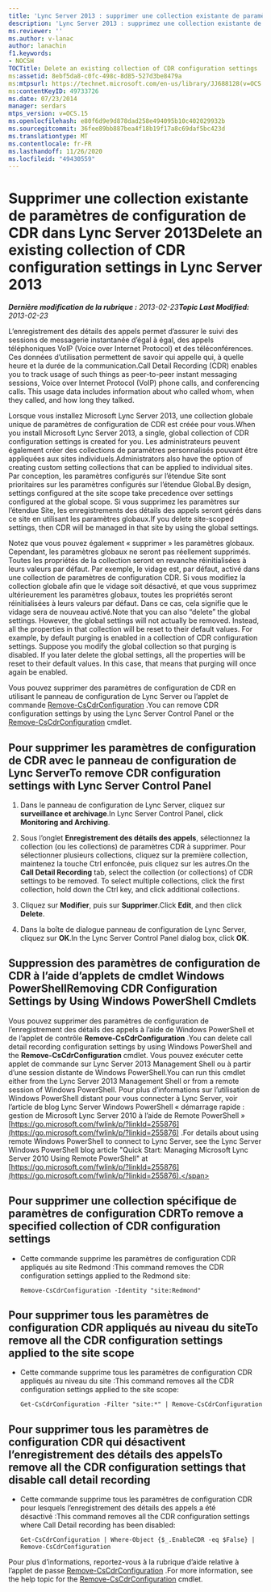 ```yaml
---
title: 'Lync Server 2013 : supprimer une collection existante de paramètres de configuration de CDR'
description: 'Lync Server 2013 : supprimez une collection existante de paramètres de configuration de CDR.'
ms.reviewer: ''
ms.author: v-lanac
author: lanachin
f1.keywords:
- NOCSH
TOCTitle: Delete an existing collection of CDR configuration settings
ms:assetid: 8ebf5da8-c0fc-498c-8d85-527d3be8479a
ms:mtpsurl: https://technet.microsoft.com/en-us/library/JJ688128(v=OCS.15)
ms:contentKeyID: 49733726
ms.date: 07/23/2014
manager: serdars
mtps_version: v=OCS.15
ms.openlocfilehash: e80f6d9e9d878dad258e494095b10c402029932b
ms.sourcegitcommit: 36fee89bb887bea4f18b19f17a8c69daf5bc423d
ms.translationtype: MT
ms.contentlocale: fr-FR
ms.lasthandoff: 11/26/2020
ms.locfileid: "49430559"
---
```

# <a name="delete-an-existing-collection-of-cdr-configuration-settings-in-lync-server-2013"></a><span data-ttu-id="59c2a-103">Supprimer une collection existante de paramètres de configuration de CDR dans Lync Server 2013</span><span class="sxs-lookup"><span data-stu-id="59c2a-103">Delete an existing collection of CDR configuration settings in Lync Server 2013</span></span>

<div data-xmlns="http://www.w3.org/1999/xhtml">

<div class="topic" data-xmlns="http://www.w3.org/1999/xhtml" data-msxsl="urn:schemas-microsoft-com:xslt" data-cs="https://msdn.microsoft.com/">

<div data-asp="https://msdn2.microsoft.com/asp">



</div>

<div id="mainSection">

<div id="mainBody"><span data-ttu-id="59c2a-104">

<span> </span></span><span class="sxs-lookup"><span data-stu-id="59c2a-104">

<span> </span></span></span>

<span data-ttu-id="59c2a-105">_**Dernière modification de la rubrique :** 2013-02-23_</span><span class="sxs-lookup"><span data-stu-id="59c2a-105">_**Topic Last Modified:** 2013-02-23_</span></span>

<span data-ttu-id="59c2a-p101">L’enregistrement des détails des appels permet d’assurer le suivi des sessions de messagerie instantanée d’égal à égal, des appels téléphoniques VoIP (Voice over Internet Protocol) et des téléconférences. Ces données d’utilisation permettent de savoir qui appelle qui, à quelle heure et la durée de la communication.</span><span class="sxs-lookup"><span data-stu-id="59c2a-p101">Call Detail Recording (CDR) enables you to track usage of such things as peer-to-peer instant messaging sessions, Voice over Internet Protocol (VoIP) phone calls, and conferencing calls. This usage data includes information about who called whom, when they called, and how long they talked.</span></span>

<span data-ttu-id="59c2a-108">Lorsque vous installez Microsoft Lync Server 2013, une collection globale unique de paramètres de configuration de CDR est créée pour vous.</span><span class="sxs-lookup"><span data-stu-id="59c2a-108">When you install Microsoft Lync Server 2013, a single, global collection of CDR configuration settings is created for you.</span></span> <span data-ttu-id="59c2a-109">Les administrateurs peuvent également créer des collections de paramètres personnalisés pouvant être appliquées aux sites individuels.</span><span class="sxs-lookup"><span data-stu-id="59c2a-109">Administrators also have the option of creating custom setting collections that can be applied to individual sites.</span></span> <span data-ttu-id="59c2a-110">Par conception, les paramètres configurés sur l’étendue Site sont prioritaires sur les paramètres configurés sur l’étendue Global.</span><span class="sxs-lookup"><span data-stu-id="59c2a-110">By design, settings configured at the site scope take precedence over settings configured at the global scope.</span></span> <span data-ttu-id="59c2a-111">Si vous supprimez les paramètres sur l’étendue Site, les enregistrements des détails des appels seront gérés dans ce site en utilisant les paramètres globaux.</span><span class="sxs-lookup"><span data-stu-id="59c2a-111">If you delete site-scoped settings, then CDR will be managed in that site by using the global settings.</span></span>

<span data-ttu-id="59c2a-p103">Notez que vous pouvez également « supprimer » les paramètres globaux. Cependant, les paramètres globaux ne seront pas réellement supprimés. Toutes les propriétés de la collection seront en revanche réinitialisées à leurs valeurs par défaut. Par exemple, le vidage est, par défaut, activé dans une collection de paramètres de configuration CDR. Si vous modifiez la collection globale afin que le vidage soit désactivé, et que vous supprimez ultérieurement les paramètres globaux, toutes les propriétés seront réinitialisées à leurs valeurs par défaut. Dans ce cas, cela signifie que le vidage sera de nouveau activé.</span><span class="sxs-lookup"><span data-stu-id="59c2a-p103">Note that you can also “delete” the global settings. However, the global settings will not actually be removed. Instead, all the properties in that collection will be reset to their default values. For example, by default purging is enabled in a collection of CDR configuration settings. Suppose you modify the global collection so that purging is disabled. If you later delete the global settings, all the properties will be reset to their default values. In this case, that means that purging will once again be enabled.</span></span>

<span data-ttu-id="59c2a-119">Vous pouvez supprimer des paramètres de configuration de CDR en utilisant le panneau de configuration de Lync Server ou l’applet de commande [Remove-CsCdrConfiguration](https://docs.microsoft.com/powershell/module/skype/Remove-CsCdrConfiguration) .</span><span class="sxs-lookup"><span data-stu-id="59c2a-119">You can remove CDR configuration settings by using the Lync Server Control Panel or the [Remove-CsCdrConfiguration](https://docs.microsoft.com/powershell/module/skype/Remove-CsCdrConfiguration) cmdlet.</span></span>

<div>

## <a name="to-remove-cdr-configuration-settings-with-lync-server-control-panel"></a><span data-ttu-id="59c2a-120">Pour supprimer les paramètres de configuration de CDR avec le panneau de configuration de Lync Server</span><span class="sxs-lookup"><span data-stu-id="59c2a-120">To remove CDR configuration settings with Lync Server Control Panel</span></span>

1.  <span data-ttu-id="59c2a-121">Dans le panneau de configuration de Lync Server, cliquez sur **surveillance et archivage**.</span><span class="sxs-lookup"><span data-stu-id="59c2a-121">In Lync Server Control Panel, click **Monitoring and Archiving**.</span></span>

2.  <span data-ttu-id="59c2a-p104">Sous l’onglet **Enregistrement des détails des appels**, sélectionnez la collection (ou les collections) de paramètres CDR à supprimer. Pour sélectionner plusieurs collections, cliquez sur la première collection, maintenez la touche Ctrl enfoncée, puis cliquez sur les autres.</span><span class="sxs-lookup"><span data-stu-id="59c2a-p104">On the **Call Detail Recording** tab, select the collection (or collections) of CDR settings to be removed. To select multiple collections, click the first collection, hold down the Ctrl key, and click additional collections.</span></span>

3.  <span data-ttu-id="59c2a-124">Cliquez sur **Modifier**, puis sur **Supprimer**.</span><span class="sxs-lookup"><span data-stu-id="59c2a-124">Click **Edit**, and then click **Delete**.</span></span>

4.  <span data-ttu-id="59c2a-125">Dans la boîte de dialogue panneau de configuration de Lync Server, cliquez sur **OK**.</span><span class="sxs-lookup"><span data-stu-id="59c2a-125">In the Lync Server Control Panel dialog box, click **OK**.</span></span>

</div>

<div>

## <a name="removing-cdr-configuration-settings-by-using-windows-powershell-cmdlets"></a><span data-ttu-id="59c2a-126">Suppression des paramètres de configuration de CDR à l’aide d’applets de cmdlet Windows PowerShell</span><span class="sxs-lookup"><span data-stu-id="59c2a-126">Removing CDR Configuration Settings by Using Windows PowerShell Cmdlets</span></span>

<span data-ttu-id="59c2a-127">Vous pouvez supprimer des paramètres de configuration de l’enregistrement des détails des appels à l’aide de Windows PowerShell et de l’applet de contrôle **Remove-CsCdrConfiguration** .</span><span class="sxs-lookup"><span data-stu-id="59c2a-127">You can delete call detail recording configuration settings by using Windows PowerShell and the **Remove-CsCdrConfiguration** cmdlet.</span></span> <span data-ttu-id="59c2a-128">Vous pouvez exécuter cette applet de commande sur Lync Server 2013 Management Shell ou à partir d’une session distante de Windows PowerShell.</span><span class="sxs-lookup"><span data-stu-id="59c2a-128">You can run this cmdlet either from the Lync Server 2013 Management Shell or from a remote session of Windows PowerShell.</span></span> <span data-ttu-id="59c2a-129">Pour plus d’informations sur l’utilisation de Windows PowerShell distant pour vous connecter à Lync Server, voir l’article de blog Lync Server Windows PowerShell « démarrage rapide : gestion de Microsoft Lync Server 2010 à l’aide de Remote PowerShell » [https://go.microsoft.com/fwlink/p/?linkId=255876](https://go.microsoft.com/fwlink/p/?linkid=255876) .</span><span class="sxs-lookup"><span data-stu-id="59c2a-129">For details about using remote Windows PowerShell to connect to Lync Server, see the Lync Server Windows PowerShell blog article "Quick Start: Managing Microsoft Lync Server 2010 Using Remote PowerShell" at [https://go.microsoft.com/fwlink/p/?linkId=255876](https://go.microsoft.com/fwlink/p/?linkid=255876).</span></span>

<div>

## <a name="to-remove-a-specified-collection-of-cdr-configuration-settings"></a><span data-ttu-id="59c2a-130">Pour supprimer une collection spécifique de paramètres de configuration CDR</span><span class="sxs-lookup"><span data-stu-id="59c2a-130">To remove a specified collection of CDR configuration settings</span></span>

  - <span data-ttu-id="59c2a-131">Cette commande supprime les paramètres de configuration CDR appliqués au site Redmond :</span><span class="sxs-lookup"><span data-stu-id="59c2a-131">This command removes the CDR configuration settings applied to the Redmond site:</span></span>
    
        Remove-CsCdrConfiguration -Identity "site:Redmond"

</div>

<div>

## <a name="to-remove-all-the-cdr-configuration-settings-applied-to-the-site-scope"></a><span data-ttu-id="59c2a-132">Pour supprimer tous les paramètres de configuration CDR appliqués au niveau du site</span><span class="sxs-lookup"><span data-stu-id="59c2a-132">To remove all the CDR configuration settings applied to the site scope</span></span>

  - <span data-ttu-id="59c2a-133">Cette commande supprime tous les paramètres de configuration CDR appliqués au niveau du site :</span><span class="sxs-lookup"><span data-stu-id="59c2a-133">This command removes all the CDR configuration settings applied to the site scope:</span></span>
    
        Get-CsCdrConfiguration -Filter "site:*" | Remove-CsCdrConfiguration

</div>

<div>

## <a name="to-remove-all-the-cdr-configuration-settings-that-disable-call-detail-recording"></a><span data-ttu-id="59c2a-134">Pour supprimer tous les paramètres de configuration CDR qui désactivent l’enregistrement des détails des appels</span><span class="sxs-lookup"><span data-stu-id="59c2a-134">To remove all the CDR configuration settings that disable call detail recording</span></span>

  - <span data-ttu-id="59c2a-135">Cette commande supprime tous les paramètres de configuration CDR pour lesquels l’enregistrement des détails des appels a été désactivé :</span><span class="sxs-lookup"><span data-stu-id="59c2a-135">This command removes all the CDR configuration settings where Call Detail recording has been disabled:</span></span>
    
        Get-CsCdrConfiguration | Where-Object {$_.EnableCDR -eq $False} | Remove-CsCdrConfiguration

</div>

<span data-ttu-id="59c2a-136">Pour plus d’informations, reportez-vous à la rubrique d’aide relative à l’applet de passe [Remove-CsCdrConfiguration](https://docs.microsoft.com/powershell/module/skype/Remove-CsCdrConfiguration) .</span><span class="sxs-lookup"><span data-stu-id="59c2a-136">For more information, see the help topic for the [Remove-CsCdrConfiguration](https://docs.microsoft.com/powershell/module/skype/Remove-CsCdrConfiguration) cmdlet.</span></span>

<span data-ttu-id="59c2a-137"></div>

</div>

<span> </span>

</div>

</div>

</span><span class="sxs-lookup"><span data-stu-id="59c2a-137"></div>

</div>

<span> </span>

</div>

</div>

</span></span></div>

